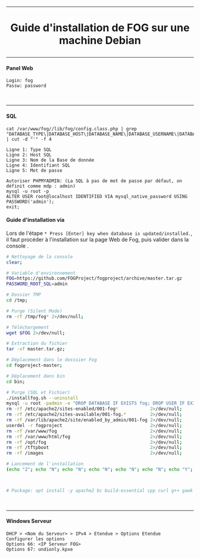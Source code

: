 ----------------------------------------------------------------------------------------------------------------------------
# <p align='center'>Guide d'installation de FOG sur une machine Debian </p>

----------------------------------------------------------------------------------------------------------------------------
#### Panel Web
```
Login: fog
Passw: password
```
<br />

----------------------------------------------------------------------------------------------------------------------------
#### SQL
```
cat /var/www/fog//lib/fog/config.class.php | grep "DATABASE_TYPE\|DATABASE_HOST\|DATABASE_NAME\|DATABASE_USERNAME\|DATABASE_PASSWORD" | cut -d "'" -f 4

Ligne 1: Type SQL
Ligne 2: Host SQL
Ligne 3: Nom de la Base de donnée
Ligne 4: Identifiant SQL
Ligne 5: Mot de passe

Autoriser PHPMYADMIN: (La SQL à pas de mot de passe par défaut, on définit comme mdp : admin)
mysql -u root -p
ALTER USER root@localhost IDENTIFIED VIA mysql_native_password USING PASSWORD('admin');
exit;
```

#### Guide d'installation via
Lors de l'étape `* Press [Enter] key when database is updated/installed.`, il faut procéder à l'installation sur la page Web de Fog, puis valider dans la console .
```bash
# Nettoyage de la console
clear;

# Variable d'environnement
FOG=https://github.com/FOGProject/fogproject/archive/master.tar.gz
PASSWORD_ROOT_SQL=admin

# Dossier TMP
cd /tmp;

# Purge (Silent Mode)
rm -rf /tmp/fog* 2>/dev/null;

# Téléchargement
wget $FOG 2>/dev/null;

# Extraction du fichier
tar -xf master.tar.gz;

# Déplacement dans le dosssier Fog
cd fogproject-master;

# Déplacement dans bin
cd bin;

# Purge (SQL et Fichier)
./installfog.sh --uninstall
mysql -u root -padmin -e "DROP DATABASE IF EXISTS fog; DROP USER IF EXISTS 'fogstorage'@'%'; DROP USER IF EXISTS 'fogmaster'@'localhost';"
rm -rf /etc/apache2/sites-enabled/001-fog*            2>/dev/null;
rm -rf /etc/apache2/sites-available/001-fog.*         2>/dev/null;
rm -rf /var/lib/apache2/site/enabled_by_admin/001-fog 2>/dev/null;
userdel -r fogproject                                 2>/dev/null;
rm -rf /var/www/fog                                   2>/dev/null;
rm -rf /var/www/html/fog                              2>/dev/null;
rm -rf /opt/fog                                       2>/dev/null;
rm -rf /tftpboot                                      2>/dev/null;
rm -rf /images                                        2>/dev/null;

# Lancement de l'installation
(echo "2"; echo "N"; echo "N"; echo "N"; echo "N"; echo "N"; echo "Y"; echo "N"; echo "N"; echo "Y"; echo "Y"; echo "admin") | ./installfog.sh



# Package: apt install -y apache2 bc build-essential cpp curl g++ gawk gcc genisoimage gettext git gzip htmldoc isolinux lftp libapache2-mod-php libc6 libcurl4 liblzma-dev m4 mariadb-client mariadb-server net-tools nfs-kernel-server openssh-server php php-bcmath php-cli php-curl php-fpm php-gd php-intl php-json php-ldap php-mbstring php-mysql php-mysqlnd tar tftpd-hpa tftp-hpa unzip vsftpd wget zlib1g

```
<br />

----------------------------------------------------------------------------------------------------------------------------
#### Windows Serveur
```
DHCP > <Nom du Serveur> > IPv4 > Etendue > Options Etendue
Configurer les options
Options 66: <IP Serveur FOG>
Options 67: undionly.kpxe

